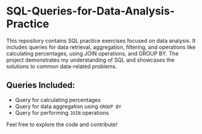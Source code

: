 # SQL-Queries-for-Data-Analysis-Practice
This repository contains SQL practice exercises focused on data analysis. It includes queries for data retrieval, aggregation, filtering, and operations like calculating percentages, using JOIN operations, and GROUP BY. The project demonstrates my understanding of SQL and showcases the solutions to common data-related problems.

## Queries Included:
- Query for calculating percentages
- Query for data aggregation using `GROUP BY`
- Query for performing `JOIN` operations

Feel free to explore the code and contribute!

